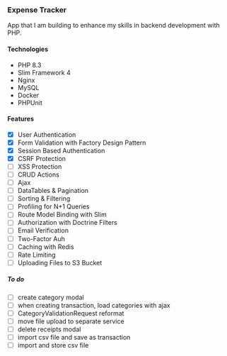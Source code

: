 ### Expense Tracker

App that I am building to enhance my skills in backend development with PHP.

#### Technologies
- PHP 8.3
- Slim Framework 4
- Nginx
- MySQL
- Docker
- PHPUnit

#### Features
- [x] User Authentication 
- [x] Form Validation with Factory Design Pattern
- [x] Session Based Authentication
- [x] CSRF Protection
- [ ] XSS Protection
- [ ] CRUD Actions
- [ ] Ajax 
- [ ] DataTables & Pagination
- [ ] Sorting & Filtering
- [ ] Profiling for N+1 Queries
- [ ] Route Model Binding with Slim
- [ ] Authorization with Doctrine Filters
- [ ] Email Verification
- [ ] Two-Factor Auh
- [ ] Caching with Redis
- [ ] Rate Limiting
- [ ] Uploading Files to S3 Bucket

##### To do
- [ ] create category modal
- [ ] when creating transaction, load categories with ajax
- [ ] CategoryValidationRequest reformat
- [ ] move file upload to separate service
- [ ] delete receipts modal
- [ ] import csv file and save as transaction
- [ ] import and store csv file